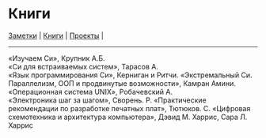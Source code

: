 # Книги

[Заметки](https://github.com/codekote/about/blob/main/notes.md) |
[Книги](https://github.com/codekote/about/blob/main/books.md) |
[Проекты](https://github.com/codekote/about/blob/main/projects.md) |

___

«Изучаем Си», Крупник А.Б.  
«Си для встраиваемых систем», Тарасов А.  
«Язык программирования Си», Керниган и Ритчи. 
«Экстремальный Си. Параллелизм, ООП и продвинутые возможности», Камран Амини. 
«Операционная система UNIX», Робачевский А.  
«Электроника шаг за шагом», Сворень. Р. 
«Практические рекомендации по разработке печатных плат», Тютюков. С. 
«Цифровая схемотехника и архитектура компьютера», Дэвид М. Харрис, Сара Л. Харрис
